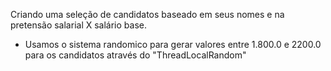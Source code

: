 Criando uma seleção de candidatos baseado em seus nomes e na pretensão salarial X salário base.
- Usamos o sistema randomico para gerar valores entre 1.800.0 e 2200.0 para os candidatos através do "ThreadLocalRandom"